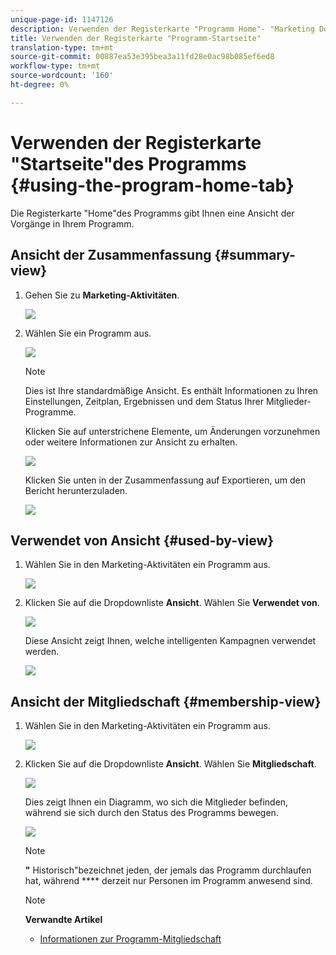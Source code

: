 ```yaml
---
unique-page-id: 1147126
description: Verwenden der Registerkarte "Programm Home"- "Marketing Docs - Produktdokumentation"
title: Verwenden der Registerkarte "Programm-Startseite"
translation-type: tm+mt
source-git-commit: 00887ea53e395bea3a11fd28e0ac98b085ef6ed8
workflow-type: tm+mt
source-wordcount: '160'
ht-degree: 0%

---
```



# Verwenden der Registerkarte &quot;Startseite&quot;des Programms {#using-the-program-home-tab}

Die Registerkarte &quot;Home&quot;des Programms gibt Ihnen eine Ansicht der Vorgänge in Ihrem Programm.

## Ansicht der Zusammenfassung {#summary-view}

1. Gehen Sie zu **Marketing-Aktivitäten**.

   ![](assets/login-marketing-activities-1.png)

1. Wählen Sie ein Programm aus.

   ![](assets/image2014-9-18-17-3a1-3a55.png)

   >[!NOTE]
   >
   >Dies ist Ihre standardmäßige Ansicht. Es enthält Informationen zu Ihren Einstellungen, Zeitplan, Ergebnissen und dem Status Ihrer Mitglieder-Programme.

   Klicken Sie auf unterstrichene Elemente, um Änderungen vorzunehmen oder weitere Informationen zur Ansicht zu erhalten.

   ![](assets/image2014-9-18-17-3a2-3a53.png)

   Klicken Sie unten in der Zusammenfassung auf Exportieren, um den Bericht herunterzuladen.

   ![](assets/image2014-9-18-17-3a3-3a47.png)

## Verwendet von Ansicht {#used-by-view}

1. Wählen Sie in den Marketing-Aktivitäten ein Programm aus.

   ![](assets/image2014-9-18-17-3a4-3a24.png)

1. Klicken Sie auf die Dropdownliste **Ansicht**. Wählen Sie **Verwendet von**.

   ![](assets/image2014-9-18-17-3a5-3a2.png)

   Diese Ansicht zeigt Ihnen, welche intelligenten Kampagnen verwendet werden.

   ![](assets/image2014-9-18-17-3a6-3a4.png)

## Ansicht der Mitgliedschaft {#membership-view}

1. Wählen Sie in den Marketing-Aktivitäten ein Programm aus.

   ![](assets/image2014-9-18-17-3a7-3a25.png)

1. Klicken Sie auf die Dropdownliste **Ansicht**. Wählen Sie **Mitgliedschaft**.

   ![](assets/image2014-9-18-17-3a7-3a49.png)

   Dies zeigt Ihnen ein Diagramm, wo sich die Mitglieder befinden, während sie sich durch den Status des Programms bewegen.

   ![](assets/image2014-9-18-17-3a8-3a1.png)

   >[!NOTE]
   >
   >**&quot;** Historisch&quot;bezeichnet jeden, der jemals das Programm durchlaufen hat, während  **** derzeit nur Personen im Programm anwesend sind.

   >[!NOTE]
   >
   >**Verwandte Artikel**
   >
   >    
   >    
   >    * [Informationen zur Programm-Mitgliedschaft](understanding-program-membership.md)


